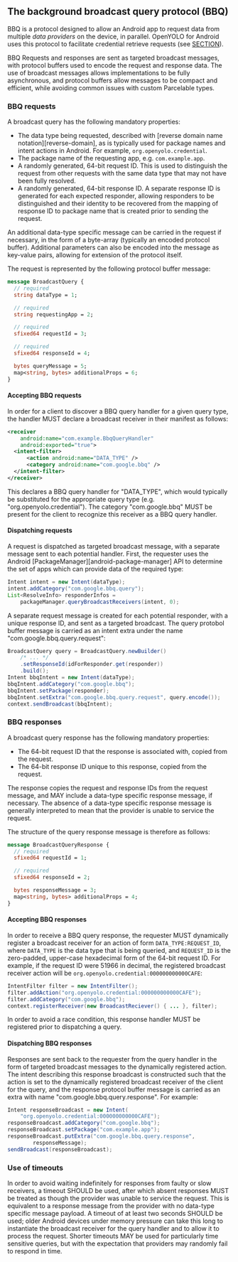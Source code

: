## The background broadcast query protocol (BBQ)

BBQ is a protocol designed to allow an Android app to request data from multiple _data providers_ on the device, in parallel. OpenYOLO for Android
uses this protocol to facilitate credential retrieve requests
(see [SECTION](#retrieving-credentials)).

BBQ Requests and responses are sent as targeted broadcast messages, with
protocol buffers used to encode the request and response data. The use of
broadcast messages allows implementations to be fully asynchronous, and
protocol buffers allow messages to be compact and efficient, while avoiding
common issues with custom Parcelable types.

### BBQ requests

A broadcast query has the following mandatory properties:

- The data type being requested, described with
  [reverse domain name notation][reverse-domain], as is
  typically used for package names and intent actions in Android.
  For example, `org.openyolo.credential`.
- The package name of the requesting app, e.g. `com.example.app`.
- A randomly generated, 64-bit request ID. This is used to distinguish the
  request from other requests with the same data type that may not have been
  fully resolved.
- A randomly generated, 64-bit response ID. A separate response ID is generated
  for each expected responder, allowing responders to be distinguished and their
  identity to be recovered from the mapping of response ID to package name that
  is created prior to sending the request.

An additional data-type specific message can be carried in the request if
necessary, in the form of a byte-array (typically an encoded protocol buffer).
Additional parameters can also be encoded into the message as
key-value pairs, allowing for extension of the protocol itself.

The request is represented by the following protocol buffer message:

```protobuf
message BroadcastQuery {
  // required
  string dataType = 1;

  // required
  string requestingApp = 2;

  // required
  sfixed64 requestId = 3;

  // required
  sfixed64 responseId = 4;

  bytes queryMessage = 5;
  map<string, bytes> additionalProps = 6;
}
```

#### Accepting BBQ requests

In order for a client to discover a BBQ query handler for a given query type,
the handler MUST declare a broadcast receiver in their manifest as follows:

```xml
<receiver
    android:name="com.example.BbqQueryHandler"
    android:exported="true">
  <intent-filter>
      <action android:name="DATA_TYPE" />
      <category android:name="com.google.bbq" />
  </intent-filter>
</receiver>
```

This declares a BBQ query handler for "DATA_TYPE", which would typically be
substituted for the appropriate query type (e.g. "org.openyolo.credential").
The category "com.google.bbq" MUST be present for the client to
recognize this receiver as a BBQ query handler.

#### Dispatching requests

A request is dispatched as targeted broadcast message, with a separate
message sent to each potential handler. First, the
requester uses the Android [PackageManager][android-package-manager] API to
determine the set of apps which can provide data of the required type:

```java
Intent intent = new Intent(dataType);
intent.addCategory("com.google.bbq.query");
List<ResolveInfo> responderInfos =
    packageManager.queryBroadcastReceivers(intent, 0);
```

A separate request message is created for each potential responder, with a
unique response ID, and sent as a targeted broadcast. The query
protobol buffer message is carried as an intent extra under the name
"com.google.bbq.query.request":

```java
BroadcastQuery query = BroadcastQuery.newBuilder()
    /* ... */
    .setResponseId(idForResponder.get(responder))
    .build();
Intent bbqIntent = new Intent(dataType);
bbqIntent.addCategory("com.google.bbq");
bbqIntent.setPackage(responder);
bbqIntent.setExtra("com.google.bbq.query.request", query.encode());
context.sendBroadcast(bbqIntent);
```

### BBQ responses

A broadcast query response has the following mandatory properties:

- The 64-bit request ID that the response is associated with, copied from the
  request.
- The 64-bit response ID unique to this response, copied from the request.

The response copies the request and response IDs from the request message,
and MAY include a data-type specific response message, if necessary.
The absence of a data-type specific response message is generally interpreted
to mean that the provider is unable to service the request.

The structure of the query response message is therefore as follows:

```protobuf
message BroadcastQueryResponse {
  // required
  sfixed64 requestId = 1;

  // required
  sfixed64 responseId = 2;

  bytes responseMessage = 3;
  map<string, bytes> additionalProps = 4;
}
```

#### Accepting BBQ responses

In order to receive a BBQ query response, the requester MUST dynamically
register a broadcast receiver for an action of form
`DATA_TYPE:REQUEST_ID`, where `DATA_TYPE` is the data type that is being
queried, and `REQUEST_ID` is the zero-padded, upper-case hexadecimal form of
the 64-bit request ID. For example, if the request ID were 51966 in decimal,
the registered broadcast receiver action will be
`org.openyolo.credential:000000000000CAFE`:

```java
IntentFilter filter = new IntentFilter();
filter.addAction("org.openyolo.credential:000000000000CAFE");
filter.addCategory("com.google.bbq");
context.registerReceiver(new BroadcastReciever() { ... }, filter);
```

In order to avoid a race condition, this response handler MUST be registered
prior to dispatching a query.

#### Dispatching BBQ responses

Responses are sent back to the requester from the query handler in the form of
targeted broadcast messages to the dynamically registered action. The intent
describing this response broadcast is constructed such that the action is
set to the dynamically registered broadcast receiver of the client for the
query, and the response protocol buffer message is carried as an extra
with name "com.google.bbq.query.response". For example:

```java
Intent responseBroadcast = new Intent(
    "org.openyolo.credential:000000000000CAFE");
responseBroadcast.addCategory("com.google.bbq");
responseBroadcast.setPackage("com.example.app");
responseBroadcast.putExtra("com.google.bbq.query.response",
        responseMessage);
sendBroadcast(responseBroadcast);
```

### Use of timeouts

In order to avoid waiting indefinitely for responses from faulty or slow
receivers, a timeout SHOULD be used, after which absent responses MUST be
treated as though the provider was unable to service the request. This is
equivalent to a response message from the provider with no data-type specific
message payload. A timeout of at least two seconds SHOULD be used; older
Android devices under memory pressure can take this long to instantiate the
broadcast receiver for the query handler and to allow it to process the
request. Shorter timeouts MAY be used for particularly time sensitive queries,
but with the expectation that providers may randomly fail to respond in time.
